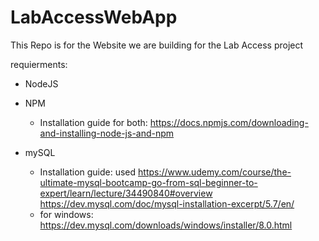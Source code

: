 # LabAccessWebApp

This Repo is for the Website we are building for the Lab Access project

requierments:

* NodeJS
* NPM
  * Installation guide for both:
    https://docs.npmjs.com/downloading-and-installing-node-js-and-npm

* mySQL
  * Installation guide:
   used https://www.udemy.com/course/the-ultimate-mysql-bootcamp-go-from-sql-beginner-to-expert/learn/lecture/34490840#overview
   https://dev.mysql.com/doc/mysql-installation-excerpt/5.7/en/
   * for windows:
     https://dev.mysql.com/downloads/windows/installer/8.0.html

